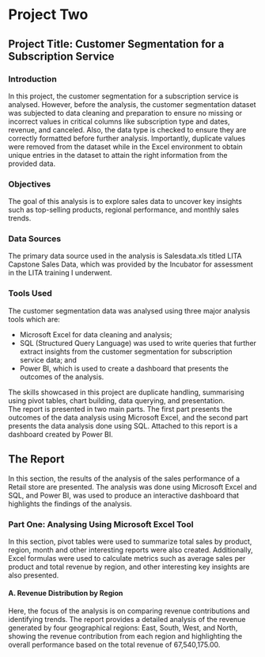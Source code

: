 # Project Two

## Project Title: Customer Segmentation for a Subscription Service


### Introduction
In this project, the customer segmentation for a subscription service is analysed. However, before the analysis, the customer segmentation dataset was subjected to data cleaning and preparation to ensure no missing or incorrect values in critical columns like subscription type and dates, revenue, and canceled. Also, the data type is checked to ensure they are correctly formatted before further analysis. Importantly, duplicate values were removed from the dataset while in the Excel environment to obtain unique entries in the dataset to attain the right information from the provided data.



### Objectives
The goal of this analysis is to explore sales data to uncover key insights such as top-selling products, regional performance, and monthly sales trends.

### Data Sources
The primary data source used in the analysis is Salesdata.xls titled LITA Capstone Sales Data, which was provided by the Incubator for assessment in the LITA training I underwent. 

### Tools Used
The customer segmentation data was analysed using three major analysis tools which are:
- Microsoft Excel for data cleaning and analysis;
- SQL (Structured Query Language) was used to write queries that further extract insights from the customer segmentation for subscription service data; and
- Power BI, which is used to create a dashboard that presents the outcomes of the analysis. 


The skills showcased in this project are duplicate handling, summarising using pivot tables, chart building, data querying, and presentation.  
The report is presented in two main parts. The first part presents the outcomes of the data analysis using Microsoft Excel, and the second part presents the data analysis done using SQL. Attached to this report is a dashboard created by Power BI.

## The Report 
In this section, the results of the analysis of the sales performance of a Retail store are presented. The analysis was done using Microsoft Excel and SQL, and Power BI, was used to produce an interactive dashboard that highlights the findings of the analysis. 

### Part One: Analysing Using Microsoft Excel Tool
In this section, pivot tables were used to summarize total sales by product, region, month and other interesting reports were also created. Additionally, Excel formulas were used to calculate metrics such as average sales per product and total revenue by region, and other interesting key insights are also presented.

  #### A. Revenue Distribution by Region
Here, the focus of the analysis is on comparing revenue contributions and identifying trends. The report provides a detailed analysis of the revenue generated by four geographical regions: East, South, West, and North, showing the revenue contribution from each region and highlighting the overall performance based on the total revenue of 67,540,175.00. 


